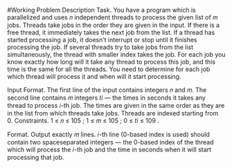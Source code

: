 #Working
Problem Description
Task. You have a program which is parallelized and uses 𝑛 independent threads to process the given list of 𝑚
jobs. Threads take jobs in the order they are given in the input. If there is a free thread, it immediately
takes the next job from the list. If a thread has started processing a job, it doesn’t interrupt or stop
until it finishes processing the job. If several threads try to take jobs from the list simultaneously, the
thread with smaller index takes the job. For each job you know exactly how long will it take any thread
to process this job, and this time is the same for all the threads. You need to determine for each job
which thread will process it and when will it start processing.

Input Format. The first line of the input contains integers 𝑛 and 𝑚.
The second line contains 𝑚 integers 𝑡𝑖 — the times in seconds it takes any thread to process 𝑖-th job.
The times are given in the same order as they are in the list from which threads take jobs.
Threads are indexed starting from 0.
Constraints. 1 ≤ 𝑛 ≤ 105
; 1 ≤ 𝑚 ≤ 105
; 0 ≤ 𝑡𝑖 ≤ 109
.

Format. Output exactly 𝑚 lines. 𝑖-th line (0-based index is used) should contain two spaceseparated integers — the 0-based index of the thread which will process the 𝑖-th job and the time
in seconds when it will start processing that job.
